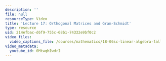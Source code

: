 ```yaml
---
description: ''
file: null
resourceType: Video
title: 'Lecture 17: Orthogonal Matrices and Gram-Schmidt'
type: resource
uid: 214efbac-d6f9-755c-68b1-74332e9bf0c2
video_files:
  video_captions_file: /courses/mathematics/18-06sc-linear-algebra-fall-2011/resource-index/lecture-17-orthogonal-matrices-and-gram-schmidt/0MtwqhIwdrI.vtt
video_metadata:
  youtube_id: 0MtwqhIwdrI
---
```

